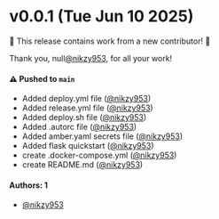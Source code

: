 # v0.0.1 (Tue Jun 10 2025)

:tada: This release contains work from a new contributor! :tada:

Thank you, null[@nikzy953](https://github.com/nikzy953), for all your work!

#### ⚠️ Pushed to `main`

- Added deploy.yml file ([@nikzy953](https://github.com/nikzy953))
- Added release.yml file ([@nikzy953](https://github.com/nikzy953))
- Added deploy.sh file ([@nikzy953](https://github.com/nikzy953))
- Added .autorc file ([@nikzy953](https://github.com/nikzy953))
- Added amber.yaml secrets file ([@nikzy953](https://github.com/nikzy953))
- Added flask quickstart ([@nikzy953](https://github.com/nikzy953))
- create .docker-compose.yml ([@nikzy953](https://github.com/nikzy953))
- create README.md ([@nikzy953](https://github.com/nikzy953))

#### Authors: 1

- [@nikzy953](https://github.com/nikzy953)
